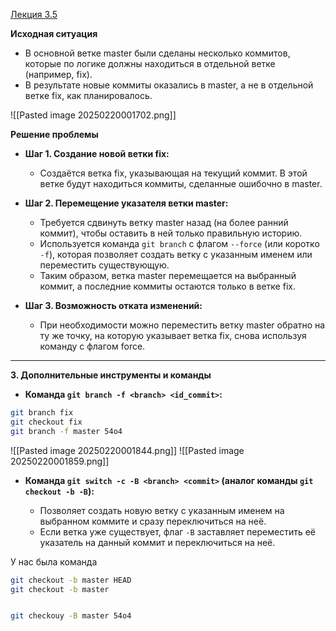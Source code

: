 
[Лекция 3.5](https://www.youtube.com/watch?v=6oZG-pAeHRE&list=PLDyvV36pndZFHXjXuwA_NywNrVQO0aQqb&index=15)

**Исходная ситуация**

- В основной ветке master были сделаны несколько коммитов, которые по логике должны находиться в отдельной ветке (например, fix).
- В результате новые коммиты оказались в master, а не в отдельной ветке fix, как планировалось.

![[Pasted image 20250220001702.png]]

**Решение проблемы**

- **Шаг 1. Создание новой ветки fix:**
    
    - Создаётся ветка fix, указывающая на текущий коммит. В этой ветке будут находиться коммиты, сделанные ошибочно в master.

- **Шаг 2. Перемещение указателя ветки master:**
    
    - Требуется сдвинуть ветку master назад (на более ранний коммит), чтобы оставить в ней только правильную историю.
    - Используется команда `git branch` с флагом `--force` (или коротко `-f`), которая позволяет создать ветку с указанным именем или переместить существующую.
    - Таким образом, ветка master перемещается на выбранный коммит, а последние коммиты остаются только в ветке fix.

- **Шаг 3. Возможность отката изменений:**
    
    - При необходимости можно переместить ветку master обратно на ту же точку, на которую указывает ветка fix, снова используя команду с флагом force.

---

**3. Дополнительные инструменты и команды**

- **Команда `git branch -f <branch> <id_commit>`:**
    
```bash
git branch fix
git checkout fix
git branch -f master 54o4
```

![[Pasted image 20250220001844.png]]
![[Pasted image 20250220001859.png]]


- **Команда `git switch -c -B <branch> <commit>` (аналог команды `git checkout -b -B`):**
    
    - Позволяет создать новую ветку с указанным именем на выбранном коммите и сразу переключиться на неё.
    - Если ветка уже существует, флаг `-B` заставляет переместить её указатель на данный коммит и переключиться на неё.


У нас была команда 

```bash
git checkout -b master HEAD
git checkout -b master


git checkouy -B master 54o4
```


